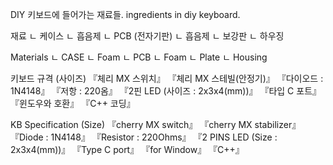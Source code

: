DIY 키보드에 들어가는 재료들.
ingredients in diy keyboard.

재료
  ㄴ 케이스
  ㄴ 흡음제
  ㄴ PCB (전자기판)
  ㄴ 흡음제
  ㄴ 보강판
  ㄴ 하우징

Materials
  ㄴ CASE
  ㄴ Foam
  ㄴ PCB
  ㄴ Foam
  ㄴ Plate
  ㄴ Housing

키보드 규격 (사이즈)
『체리 MX 스위치』
『체리 MX 스테빌(안정기)』
『다이오드 : 1N4148』
『저항 : 220옴』
『2핀 LED (사이즈 : 2x3x4(mm))』
『타입 C 포트』
『윈도우와 호환』
『C++ 코딩』

KB Specification (Size)
『cherry MX switch』
『cherry MX stabilizer』
『Diode : 1N4148』
『Resistor : 220Ohms』
『2 PINS LED (Size : 2x3x4(mm))』
『Type C port』
『for Window』
『C++』
